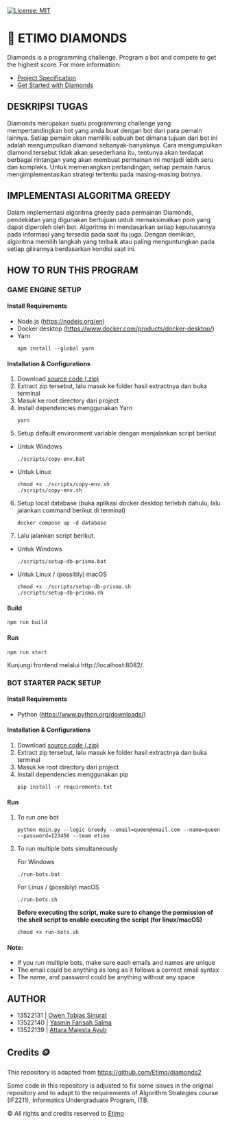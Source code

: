 [![License: MIT](https://img.shields.io/badge/License-MIT-yellow.svg)](https://opensource.org/licenses/MIT)

# 💎 **ETIMO DIAMONDS**

Diamonds is a programming challenge. Program a bot and compete to get the highest score. For more information:

- [Project Specification](https://docs.google.com/document/d/13cbmMVXviyu8eKQ6heqgDzt4JNNMeAZO/edit)
- [Get Started with Diamonds](https://docs.google.com/document/d/1L92Axb89yIkom0b24D350Z1QAr8rujvHof7-kXRAp7c/edit)

## **DESKRIPSI TUGAS** 
Diamonds merupakan suatu programming challenge yang mempertandingkan bot yang anda buat dengan bot dari para pemain lainnya. Setiap pemain akan memiliki sebuah bot dimana tujuan dari bot ini adalah mengumpulkan diamond sebanyak-banyaknya. Cara mengumpulkan diamond tersebut tidak akan sesederhana itu, tentunya akan terdapat berbagai rintangan yang akan membuat permainan ini menjadi lebih seru dan kompleks. Untuk memenangkan pertandingan, setiap pemain harus mengimplementasikan strategi tertentu pada masing-masing botnya.

## **IMPLEMENTASI ALGORITMA GREEDY** 
Dalam implementasi algoritma greedy pada permainan Diamonds, pendekatan yang digunakan bertujuan untuk memaksimalkan poin yang dapat diperoleh oleh bot. Algoritma ini mendasarkan setiap keputusannya pada informasi yang tersedia pada saat itu juga. Dengan demikian, algoritma memilih langkah yang terbaik atau paling menguntungkan pada setiap gilirannya berdasarkan kondisi saat ini.

## **HOW TO RUN THIS PROGRAM** 
### **GAME ENGINE SETUP**
#### Install Requirements
- Node.js (https://nodejs.org/en) 
- Docker desktop (https://www.docker.com/products/docker-desktop/) 
- Yarn
   ```
   npm install --global yarn
   ```

#### Installation & Configurations
1. Download [source code (.zip)](https://drive.google.com/file/d/1Sjuwsmi0eJg50SJEDN6OpAmShufLLAT2/view?usp=drive_link)
2. Extract zip tersebut, lalu masuk ke folder hasil extractnya dan buka terminal
3. Masuk ke root directory dari project
4. Install dependencies menggunakan Yarn
   ```
   yarn
   ```
5. Setup default environment variable dengan menjalankan script berikut
- Untuk Windows
   ```
   ./scripts/copy-env.bat
   ```
- Untuk Linux
   ```
   chmod +x ./scripts/copy-env.sh
   ./scripts/copy-env.sh

   ```
6. Setup local database (buka aplikasi docker desktop terlebih dahulu, lalu jalankan command berikut di terminal)
   ```
   docker compose up -d database

   ```
7. Lalu jalankan script berikut. 
- Untuk Windows
   ```
   ./scripts/setup-db-prisma.bat

   ```
- Untuk Linux / (possibly) macOS
   ```
   chmod +x ./scripts/setup-db-prisma.sh
   ./scripts/setup-db-prisma.sh

   ```
#### Build
   ```
   npm run build

   ```
#### Run
   ```
   npm run start

   ```
Kunjungi frontend melalui http://localhost:8082/.

### **BOT STARTER PACK SETUP**
#### Install Requirements
- Python (https://www.python.org/downloads/)

#### Installation & Configurations
1. Download [source code (.zip)](https://drive.google.com/file/d/18zonuTVDvMENPtazyM1D9acUVdLNU2nz/view?usp=sharing)
2. Extract zip tersebut, lalu masuk ke folder hasil extractnya dan buka terminal
3. Masuk ke root directory dari project
4. Install dependencies menggunakan pip
   ```
   pip install -r requirements.txt
   ```
#### Run
1. To run one bot

   ```
   python main.py --logic Greedy --email=queen@email.com --name=queen --password=123456 --team etimo
   ```

2. To run multiple bots simultaneously

   For Windows

   ```
   ./run-bots.bat
   ```

   For Linux / (possibly) macOS

   ```
   ./run-bots.sh
   ```

   <b>Before executing the script, make sure to change the permission of the shell script to enable executing the script (for linux/macOS)</b>

   ```
   chmod +x run-bots.sh
   ```

#### Note:

- If you run multiple bots, make sure each emails and names are unique
- The email could be anything as long as it follows a correct email syntax
- The name, and password could be anything without any space

## **AUTHOR** 
- 13522131 | [Owen Tobias Sinurat](https://github.com/owenthe10x)
- 13522140 | [Yasmin Farisah Salma](https://github.com/caernations)
- 13522139 | [Attara Majesta Ayub](https://github.com/attaramajesta)

## Credits 🪙

This repository is adapted from https://github.com/Etimo/diamonds2

Some code in this repository is adjusted to fix some issues in the original repository and to adapt to the requirements of Algorithm Strategies course (IF2211), Informatics Undergraduate Program, ITB.

©️ All rights and credits reserved to [Etimo](https://github.com/Etimo)
